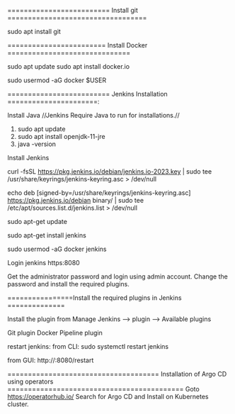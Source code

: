 ========================= Install git ==================================

sudo apt install git

======================== Install Docker ==============================

sudo apt update
sudo apt install docker.io

sudo usermod -aG docker $USER

========================= Jenkins Installation ======================:

Install Java   //Jenkins Require Java to run for installations.//

1) sudo apt update
2) sudo apt install openjdk-11-jre
3) java -version


Install Jenkins

curl -fsSL https://pkg.jenkins.io/debian/jenkins.io-2023.key | sudo tee \
  /usr/share/keyrings/jenkins-keyring.asc > /dev/null
  
echo deb [signed-by=/usr/share/keyrings/jenkins-keyring.asc] \
  https://pkg.jenkins.io/debian binary/ | sudo tee \
  /etc/apt/sources.list.d/jenkins.list > /dev/null

sudo apt-get update

sudo apt-get install jenkins

sudo usermod -aG docker jenkins

Login jenkins https<public IP>:8080

Get the administrator password and login using admin account. Change the password and install the required plugins.



================Install the required plugins in Jenkins ==============


Install the plugin from Manage Jenkins --> plugin --> Available plugins

Git plugin
Docker Pipeline plugin

restart jenkins:
from CLI: 
sudo systemctl restart jenkins

from GUI: 
http://<public-ip>:8080/restart 



===================================== Installation of Argo CD using operators ===========================================
Goto 
https://operatorhub.io/
Search for Argo CD and Install on Kubernetes cluster.
